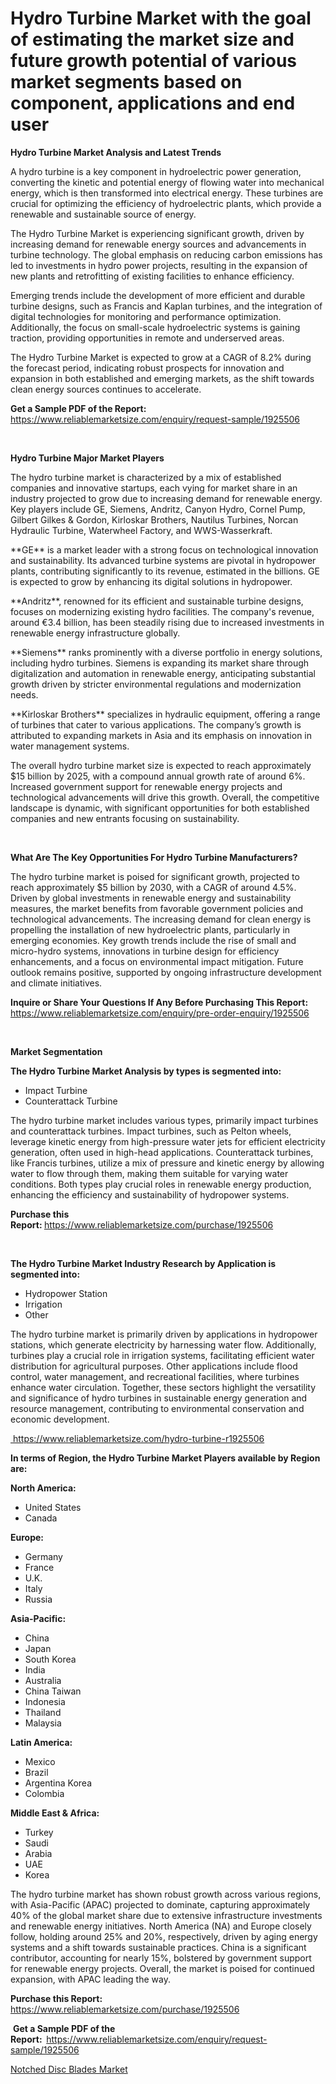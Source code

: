 <p><h1>Hydro Turbine Market with the goal of estimating the market size and future growth potential of various market segments based on component, applications and end user</h1></p><p><strong>Hydro Turbine Market Analysis and Latest Trends</strong></p>
<p><p>A hydro turbine is a key component in hydroelectric power generation, converting the kinetic and potential energy of flowing water into mechanical energy, which is then transformed into electrical energy. These turbines are crucial for optimizing the efficiency of hydroelectric plants, which provide a renewable and sustainable source of energy.</p><p>The Hydro Turbine Market is experiencing significant growth, driven by increasing demand for renewable energy sources and advancements in turbine technology. The global emphasis on reducing carbon emissions has led to investments in hydro power projects, resulting in the expansion of new plants and retrofitting of existing facilities to enhance efficiency. </p><p>Emerging trends include the development of more efficient and durable turbine designs, such as Francis and Kaplan turbines, and the integration of digital technologies for monitoring and performance optimization. Additionally, the focus on small-scale hydroelectric systems is gaining traction, providing opportunities in remote and underserved areas. </p><p>The Hydro Turbine Market is expected to grow at a CAGR of 8.2% during the forecast period, indicating robust prospects for innovation and expansion in both established and emerging markets, as the shift towards clean energy sources continues to accelerate.</p></p>
<p><strong>Get a Sample PDF of the Report:&nbsp;</strong> <a href="https://www.reliablemarketsize.com/enquiry/request-sample/1925506?utm_campaign=2445&utm_medium=2&utm_source=Github&utm_content=ia&utm_term=05032025&utm_id=hydro-turbine">https://www.reliablemarketsize.com/enquiry/request-sample/1925506</a></p>
<p>&nbsp;</p>
<p><strong>Hydro Turbine Major Market Players</strong></p>
<p><p>The hydro turbine market is characterized by a mix of established companies and innovative startups, each vying for market share in an industry projected to grow due to increasing demand for renewable energy. Key players include GE, Siemens, Andritz, Canyon Hydro, Cornel Pump, Gilbert Gilkes & Gordon, Kirloskar Brothers, Nautilus Turbines, Norcan Hydraulic Turbine, Waterwheel Factory, and WWS-Wasserkraft.</p><p>**GE** is a market leader with a strong focus on technological innovation and sustainability. Its advanced turbine systems are pivotal in hydropower plants, contributing significantly to its revenue, estimated in the billions. GE is expected to grow by enhancing its digital solutions in hydropower.</p><p>**Andritz**, renowned for its efficient and sustainable turbine designs, focuses on modernizing existing hydro facilities. The company's revenue, around €3.4 billion, has been steadily rising due to increased investments in renewable energy infrastructure globally.</p><p>**Siemens** ranks prominently with a diverse portfolio in energy solutions, including hydro turbines. Siemens is expanding its market share through digitalization and automation in renewable energy, anticipating substantial growth driven by stricter environmental regulations and modernization needs.</p><p>**Kirloskar Brothers** specializes in hydraulic equipment, offering a range of turbines that cater to various applications. The company’s growth is attributed to expanding markets in Asia and its emphasis on innovation in water management systems.</p><p>The overall hydro turbine market size is expected to reach approximately $15 billion by 2025, with a compound annual growth rate of around 6%. Increased government support for renewable energy projects and technological advancements will drive this growth. Overall, the competitive landscape is dynamic, with significant opportunities for both established companies and new entrants focusing on sustainability.</p></p>
<p>&nbsp;</p>
<p><strong>What Are The Key Opportunities For Hydro Turbine Manufacturers?</strong></p>
<p><p>The hydro turbine market is poised for significant growth, projected to reach approximately $5 billion by 2030, with a CAGR of around 4.5%. Driven by global investments in renewable energy and sustainability measures, the market benefits from favorable government policies and technological advancements. The increasing demand for clean energy is propelling the installation of new hydroelectric plants, particularly in emerging economies. Key growth trends include the rise of small and micro-hydro systems, innovations in turbine design for efficiency enhancements, and a focus on environmental impact mitigation. Future outlook remains positive, supported by ongoing infrastructure development and climate initiatives.</p></p>
<p><strong>Inquire or Share Your Questions If Any Before Purchasing This Report:</strong> <a href="https://www.reliablemarketsize.com/enquiry/pre-order-enquiry/1925506?utm_campaign=2445&utm_medium=2&utm_source=Github&utm_content=ia&utm_term=05032025&utm_id=hydro-turbine">https://www.reliablemarketsize.com/enquiry/pre-order-enquiry/1925506</a></p>
<p>&nbsp;</p>
<p><strong>Market Segmentation</strong></p>
<p><strong>The Hydro Turbine Market Analysis by types is segmented into:</strong></p>
<p><ul><li>Impact Turbine</li><li>Counterattack Turbine</li></ul></p>
<p><p>The hydro turbine market includes various types, primarily impact turbines and counterattack turbines. Impact turbines, such as Pelton wheels, leverage kinetic energy from high-pressure water jets for efficient electricity generation, often used in high-head applications. Counterattack turbines, like Francis turbines, utilize a mix of pressure and kinetic energy by allowing water to flow through them, making them suitable for varying water conditions. Both types play crucial roles in renewable energy production, enhancing the efficiency and sustainability of hydropower systems.</p></p>
<p><strong>Purchase this Report:&nbsp;</strong><a href="https://www.reliablemarketsize.com/purchase/1925506?utm_campaign=2445&utm_medium=2&utm_source=Github&utm_content=ia&utm_term=05032025&utm_id=hydro-turbine">https://www.reliablemarketsize.com/purchase/1925506</a></p>
<p>&nbsp;</p>
<p><strong>The Hydro Turbine Market Industry Research by Application is segmented into:</strong></p>
<p><ul><li>Hydropower Station</li><li>Irrigation</li><li>Other</li></ul></p>
<p><p>The hydro turbine market is primarily driven by applications in hydropower stations, which generate electricity by harnessing water flow. Additionally, turbines play a crucial role in irrigation systems, facilitating efficient water distribution for agricultural purposes. Other applications include flood control, water management, and recreational facilities, where turbines enhance water circulation. Together, these sectors highlight the versatility and significance of hydro turbines in sustainable energy generation and resource management, contributing to environmental conservation and economic development.</p></p>
<p><a href="https://www.reliablemarketsize.com/hydro-turbine-r1925506?utm_campaign=2445&utm_medium=2&utm_source=Github&utm_content=ia&utm_term=05032025&utm_id=hydro-turbine">&nbsp;https://www.reliablemarketsize.com/hydro-turbine-r1925506</a></p>
<p><strong>In terms of Region, the Hydro Turbine Market Players available by Region are:</strong></p>
<p>
    <p> <strong> North America: </strong>
        <ul>
            <li>United States</li>
            <li>Canada</li>
        </ul>
        </p> 
    <p> <strong> Europe: </strong>
        <ul>
            <li>Germany</li>
            <li>France</li>
            <li>U.K.</li>
            <li>Italy</li>
            <li>Russia</li>
        </ul>
        </p> 
    <p> <strong> Asia-Pacific: </strong>
        <ul>
            <li>China</li>
            <li>Japan</li>
            <li>South Korea</li>
            <li>India</li>
            <li>Australia</li>
            <li>China Taiwan</li>
            <li>Indonesia</li>
            <li>Thailand</li>
            <li>Malaysia</li>
        </ul>
        </p> 
    <p> <strong> Latin America: </strong>
        <ul>
            <li>Mexico</li>
            <li>Brazil</li>
            <li>Argentina Korea</li>
            <li>Colombia</li>
        </ul>
        </p> 
    <p> <strong> Middle East & Africa: </strong>
        <ul>
            <li>Turkey</li>
            <li>Saudi</li>
            <li>Arabia</li>
            <li>UAE</li>
            <li>Korea</li>
        </ul>
    </p>
    </p>
<p><p>The hydro turbine market has shown robust growth across various regions, with Asia-Pacific (APAC) projected to dominate, capturing approximately 40% of the global market share due to extensive infrastructure investments and renewable energy initiatives. North America (NA) and Europe closely follow, holding around 25% and 20%, respectively, driven by aging energy systems and a shift towards sustainable practices. China is a significant contributor, accounting for nearly 15%, bolstered by government support for renewable energy projects. Overall, the market is poised for continued expansion, with APAC leading the way.</p></p>
<p><strong>Purchase this Report: </strong><a href="https://www.reliablemarketsize.com/purchase/1925506?utm_campaign=2445&utm_medium=2&utm_source=Github&utm_content=ia&utm_term=05032025&utm_id=hydro-turbine">https://www.reliablemarketsize.com/purchase/1925506</a></p>
<p>&nbsp;<strong>Get a Sample PDF of the Report:&nbsp;&nbsp;</strong><a href="https://www.reliablemarketsize.com/enquiry/request-sample/1925506?utm_campaign=2445&utm_medium=2&utm_source=Github&utm_content=ia&utm_term=05032025&utm_id=hydro-turbine">https://www.reliablemarketsize.com/enquiry/request-sample/1925506</a></p>
<p><strong></strong></p>
<p><p><a href="https://github.com/JubayerMia832/Market-Research-Report-List-1/blob/main/notched-disc-blades-market.md?utm_campaign=2445&utm_medium=2&utm_source=Github&utm_content=ia&utm_term=05032025&utm_id=hydro-turbine">Notched Disc Blades Market</a></p></p>